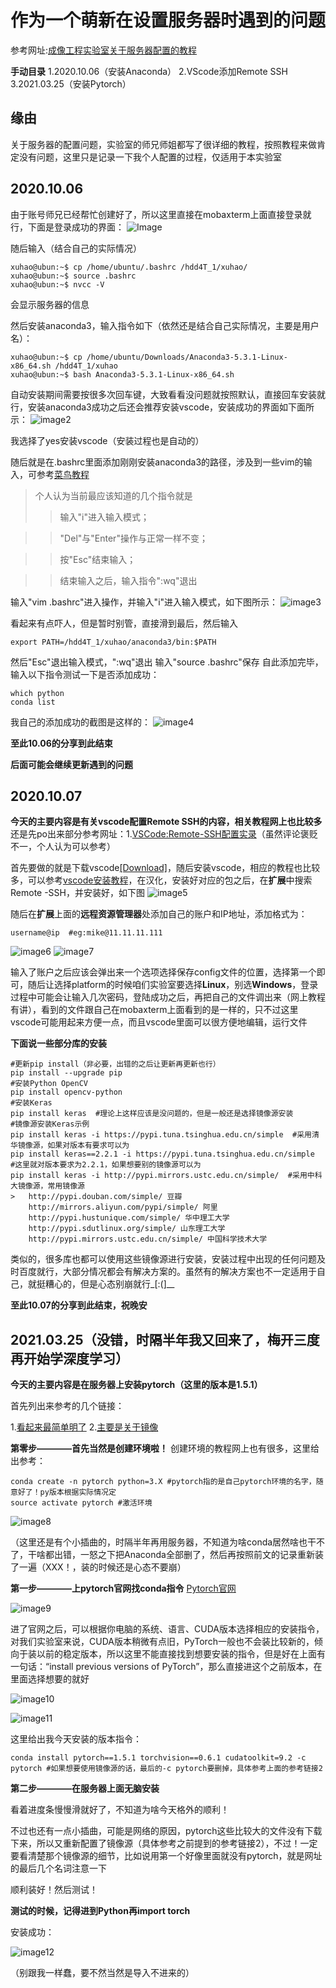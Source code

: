 # 作为一个萌新在设置服务器时遇到的问题
参考网址:[成像工程实验室关于服务器配置的教程](https://github.com/Imaging-Engineering-Lab-ZJU/ServerInfos/blob/master/Environments.md)

**手动目录**
1.2020.10.06（安装Anaconda）
2.VScode添加Remote SSH
3.2021.03.25（安装Pytorch）

## 缘由
关于服务器的配置问题，实验室的师兄师姐都写了很详细的教程，按照教程来做肯定没有问题，这里只是记录一下我个人配置的过程，仅适用于本实验室

## 2020.10.06
由于账号师兄已经帮忙创建好了，所以这里直接在mobaxterm上面直接登录就行，下面是登录成功的界面：
![Image](https://github.com/Hao-Xu-optics/Test-Project1/blob/master/images/%E7%99%BB%E9%99%86%E6%88%90%E5%8A%9F.png)

随后输入（结合自己的实际情况）
```
xuhao@ubun:~$ cp /home/ubuntu/.bashrc /hdd4T_1/xuhao/
xuhao@ubun:~$ source .bashrc
xuhao@ubun:~$ nvcc -V
```
会显示服务器的信息

然后安装anaconda3，输入指令如下（依然还是结合自己实际情况，主要是用户名）：
```
xuhao@ubun:~$ cp /home/ubuntu/Downloads/Anaconda3-5.3.1-Linux-x86_64.sh /hdd4T_1/xuhao
xuhao@ubun:~$ bash Anaconda3-5.3.1-Linux-x86_64.sh
```
自动安装期间需要按很多次回车键，大致看看没问题就按照默认，直接回车安装就行，安装anaconda3成功之后还会推荐安装vscode，安装成功的界面如下面所示：
![image2](https://github.com/Hao-Xu-optics/Test-Project1/blob/master/images/anaconda3%E5%AE%89%E8%A3%85%E6%88%90%E5%8A%9F.png)

我选择了yes安装vscode（安装过程也是自动的）

随后就是在.bashrc里面添加刚刚安装anaconda3的路径，涉及到一些vim的输入，可参考[菜鸟教程](https://www.runoob.com/linux/linux-vim.html)
>个人认为当前最应该知道的几个指令就是
>>输入"i"进入输入模式；

>>"Del"与"Enter"操作与正常一样不变；

>>按"Esc"结束输入；

>>结束输入之后，输入指令":wq"退出

输入"vim .bashrc"进入操作，并输入"i"进入输入模式，如下图所示：
![image3](https://github.com/Hao-Xu-optics/Test-Project1/blob/master/images/%E6%BB%91%E5%88%B0%E6%9C%80%E5%90%8E%E6%A0%B9%E6%8D%AE%E8%87%AA%E5%B7%B1%E7%9A%84%E5%AE%9E%E9%99%85%E6%83%85%E5%86%B5%E8%BE%93%E5%85%A5.png)

看起来有点吓人，但是暂时别管，直接滑到最后，然后输入
```
export PATH=/hdd4T_1/xuhao/anaconda3/bin:$PATH
```
然后"Esc"退出输入模式，":wq"退出
输入"source .bashrc"保存
自此添加完毕，输入以下指令测试一下是否添加成功：
```
which python
conda list
```
我自己的添加成功的截图是这样的：
![image4](https://github.com/Hao-Xu-optics/Test-Project1/blob/master/images/%E8%AE%BE%E7%BD%AE%E6%88%90%E5%8A%9F.png)

**至此10.06的分享到此结束**

**后面可能会继续更新遇到的问题**

## 2020.10.07 
**今天的主要内容是有关vscode配置Remote SSH的内容，相关教程网上也比较多**
还是先po出来部分参考网址：1.[VSCode:Remote-SSH配置实录](https://blog.csdn.net/sixdaycoder/article/details/89947893)（虽然评论褒贬不一，个人认为可以参考）

首先要做的就是下载vscode[[Download]](https://code.visualstudio.com/)，随后安装vscode，相应的教程也比较多，可以参考[vscode安装教程](https://zhuanlan.zhihu.com/p/106357123)，在汉化，安装好对应的包之后，在**扩展**中搜索Remote -SSH，并安装好，如下图
![image5](https://github.com/Hao-Xu-optics/Test-Project1/blob/master/images/%E6%90%9C%E7%B4%A2.png)

随后在**扩展**上面的**远程资源管理器**处添加自己的账户和IP地址，添加格式为：
```
username@ip  #eg:mike@11.11.11.111
```
![image6](https://github.com/Hao-Xu-optics/Test-Project1/blob/master/images/%E6%B7%BB%E5%8A%A0%E8%B4%A6%E6%88%B7.png)
![image7](https://github.com/Hao-Xu-optics/Test-Project1/blob/master/images/%E8%BE%93%E5%85%A5%E7%94%A8%E6%88%B7%E5%90%8D%E5%92%8Chost.png)

输入了账户之后应该会弹出来一个选项选择保存config文件的位置，选择第一个即可，随后让选择platform的时候咱们实验室要选择**Linux**，别选**Windows**，登录过程中可能会让输入几次密码，登陆成功之后，再把自己的文件调出来（网上教程有讲），看到的文件跟自己在mobaxterm上面看到的是一样的，只不过这里vscode可能用起来方便一点，而且vscode里面可以很方便地编辑，运行文件

**下面说一些部分库的安装**
```
#更新pip install（非必要，出错的之后让更新再更新也行）
pip install --upgrade pip
#安装Python OpenCV
pip install opencv-python
#安装Keras
pip install keras  #理论上这样应该是没问题的，但是一般还是选择镜像源安装
#镜像源安装Keras示例
pip install keras -i https://pypi.tuna.tsinghua.edu.cn/simple  #采用清华镜像源，如果对版本有要求可以为
pip install keras==2.2.1 -i https://pypi.tuna.tsinghua.edu.cn/simple  #这里就对版本要求为2.2.1，如果想要别的镜像源可以为
pip install keras -i http://pypi.mirrors.ustc.edu.cn/simple/  #采用中科大镜像源，常用镜像源
>	http://pypi.douban.com/simple/ 豆瓣 
	http://mirrors.aliyun.com/pypi/simple/ 阿里 
	http://pypi.hustunique.com/simple/ 华中理工大学 
	http://pypi.sdutlinux.org/simple/ 山东理工大学 
	http://pypi.mirrors.ustc.edu.cn/simple/ 中国科学技术大学
```

类似的，很多库也都可以使用这些镜像源进行安装，安装过程中出现的任何问题及时百度就行，大部分情况都会有解决方案的。虽然有的解决方案也不一定适用于自己，就挺糟心的，但是心态别崩就行_[:(]__

**至此10.07的分享到此结束，祝晚安**

## 2021.03.25（没错，时隔半年我又回来了，梅开三度再开始学深度学习）
**今天的主要内容是在服务器上安装pytorch（这里的版本是1.5.1）**

首先列出来参考的几个链接：

1.[看起来最简单明了](https://blog.csdn.net/qq_39214686/article/details/109009406)
2.[主要是关于镜像](https://blog.csdn.net/lelelek/article/details/114290971)

**第零步————首先当然是创建环境啦！**
创建环境的教程网上也有很多，这里给出参考：

```
conda create -n pytorch python=3.X #pytorch指的是自己pytorch环境的名字，随意好了！py版本根据实际情况定
source activate pytorch #激活环境
```

![image8](https://github.com/Hao-Xu-optics/MyBlog/blob/master/images/2021.03.25/0.png)


（这里还是有个小插曲的，时隔半年再用服务器，不知道为啥conda居然啥也干不了，干啥都出错，一怒之下把Anaconda全部删了，然后再按照前文的记录重新装了一遍（XXX！，装的时候还是心态不要崩）


**第一步————上pytorch官网找conda指令**
[Pytorch官网](https://pytorch.org/get-started/locally/)

![image9](https://github.com/Hao-Xu-optics/MyBlog/blob/master/images/2021.03.25/1.png)

进了官网之后，可以根据你电脑的系统、语言、CUDA版本选择相应的安装指令，对我们实验室来说，CUDA版本稍微有点旧，PyTorch一般也不会装比较新的，倾向于装以前的稳定版本，所以这里不能直接找到想要安装的指令，但是好在上面有一句话：“install previous versions of PyTorch”，那么直接进这个之前版本，在里面选择想要的就好

![image10](https://github.com/Hao-Xu-optics/MyBlog/blob/master/images/2021.03.25/2.png)

![image11](https://github.com/Hao-Xu-optics/MyBlog/blob/master/images/2021.03.25/3.png)

这里给出我今天安装的版本指令：
```
conda install pytorch==1.5.1 torchvision==0.6.1 cudatoolkit=9.2 -c pytorch #如果想要使用镜像源的话，最后的-c pytorch要删掉，具体参考上面的参考链接2
```

**第二步————在服务器上面无脑安装**

看着进度条慢慢滑就好了，不知道为啥今天格外的顺利！

不过也还有一点小插曲，可能是网络的原因，pytorch这些比较大的文件没有下载下来，所以又重新配置了镜像源（具体参考之前提到的参考链接2），不过！一定要看清楚那个镜像源的细节，比如说用第一个好像里面就没有pytorch，就是网址的最后几个名词注意一下

顺利装好！然后测试！

**测试的时候，记得进到Python再import torch**

安装成功：

![image12](https://github.com/Hao-Xu-optics/MyBlog/blob/master/images/2021.03.25/4.png)

（别跟我一样蠢，要不然当然是导入不进来的）
